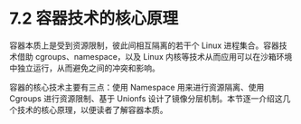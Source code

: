 # 7.2 容器技术的核心原理

容器本质上是受到资源限制，彼此间相互隔离的若干个 Linux 进程集合。容器技术借助 cgroups、namespace，以及 Linux 内核等技术从而应用可以在沙箱环境中独立运行，从而避免之间的冲突和影响。

容器的核心技术主要有三点：使用 Namespace 用来进行资源隔离、使用 Cgroups 进行资源限制、基于 Unionfs 设计了镜像分层机制。本节逐一介绍这几个技术的核心原理，以便读者了解容器本质。